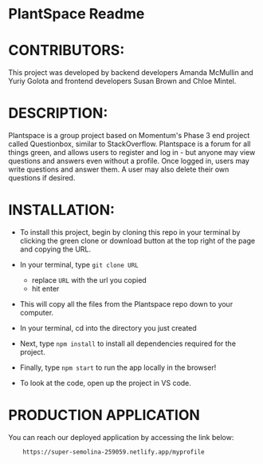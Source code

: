 # PlantSpace Readme

# CONTRIBUTORS:

This project was developed by backend developers Amanda McMullin and Yuriy Golota and frontend developers Susan Brown and Chloe Mintel.

# DESCRIPTION:

Plantspace is a group project based on Momentum's Phase 3 end project called Questionbox, similar to StackOverflow. Plantspace is a forum for all things green, and allows users to register and log in - but anyone may view questions and answers even without a profile. Once logged in, users may write questions and answer them. A user may also delete their own questions if desired.

# INSTALLATION:

- To install this project, begin by cloning this repo in your terminal by clicking the green clone or download button at the top right of the page and copying the URL.

- In your terminal, type `git clone URL`
    - replace `URL` with the url you copied
    - hit enter

- This will copy all the files from the Plantspace repo down to your computer.

- In your terminal, cd into the directory you just created

- Next, type `npm install` to install all dependencies required for the project.

- Finally, type `npm start` to run the app locally in the browser!

- To look at the code, open up the project in VS code.

# PRODUCTION APPLICATION

You can reach our deployed application by accessing the link below: 

        https://super-semolina-259059.netlify.app/myprofile